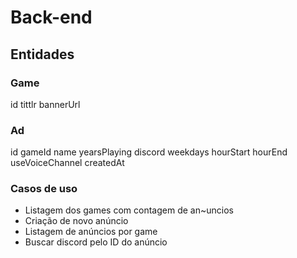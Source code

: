 # Back-end

## Entidades

### Game

id
tittlr
bannerUrl

### Ad
id
gameId
name
yearsPlaying
discord
weekdays
hourStart
hourEnd
useVoiceChannel
createdAt

### Casos de uso 
- Listagem dos games com contagem de an~uncios
- Criação de novo anúncio
- Listagem de anúncios por game
- Buscar discord pelo ID do anúncio


